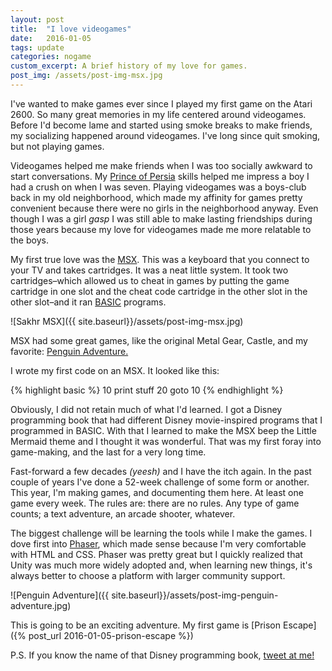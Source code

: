 ```yaml
---
layout: post
title:  "I love videogames"
date:   2016-01-05
tags: update
categories: nogame
custom_excerpt: A brief history of my love for games.
post_img: /assets/post-img-msx.jpg
---
```

I've wanted to make games ever since I played my first game on the Atari 2600. So many great memories in my life centered around videogames. Before I'd become lame and started using smoke breaks to make friends, my socializing happened around videogames. I've long since quit smoking, but not playing games.

Videogames helped me make friends when I was too socially awkward to start conversations. My [Prince of Persia](https://en.wikipedia.org/wiki/Prince_of_Persia) skills helped me impress a boy I had a crush on when I was seven. Playing videogames was a boys-club back in my old neighborhood, which made my affinity for games pretty convenient because there were no girls in the neighborhood anyway. Even though I was a girl *gasp* I was still able to make lasting friendships during those years because my love for videogames made me more relatable to the boys.

My first true love was the [MSX](https://en.wikipedia.org/wiki/Sakhr_Computers). This was a keyboard that you connect to your TV and takes cartridges. It was a neat little system. It took two cartridges–which allowed us to cheat in games by putting the game cartridge in one slot and the cheat code cartridge in the other slot in the other slot–and it ran [BASIC](https://en.wikipedia.org/wiki/BASIC) programs.

![Sakhr MSX]({{ site.baseurl}}/assets/post-img-msx.jpg)

MSX had some great games, like the original Metal Gear, Castle, and my favorite: [Penguin Adventure.](https://en.wikipedia.org/wiki/Penguin_Adventure)

I wrote my first code on an MSX. It looked like this:

{% highlight basic %}
10 print stuff
20 goto 10
{% endhighlight %}

Obviously, I did not retain much of what I'd learned. I got a Disney programming book that had different Disney movie-inspired programs that I programmed in BASIC. With that I learned to make the MSX beep the Little Mermaid theme and I thought it was wonderful. That was my first foray into game-making, and the last for a very long time.

Fast-forward a few decades *(yeesh)* and I have the itch again. In the past couple of years I've done a 52-week challenge of some form or another. This year, I'm making games, and documenting them here. At least one game every week. The rules are: there are no rules. Any type of game counts; a text adventure, an arcade shooter, whatever.

The biggest challenge will be learning the tools while I make the games. I dove first into [Phaser](http://phaser.io), which made sense because I'm very comfortable with HTML and CSS. Phaser was pretty great but I quickly realized that Unity was much more widely adopted and, when learning new things, it's always better to choose a platform with larger community support.

![Penguin Adventure]({{ site.baseurl}}/assets/post-img-penguin-adventure.jpg)

This is going to be an exciting adventure. My first game is [Prison Escape]({% post_url 2016-01-05-prison-escape %})

P.S. If you know the name of that Disney programming book, [tweet at me!](http://twitter.com/ghaidazahran)

